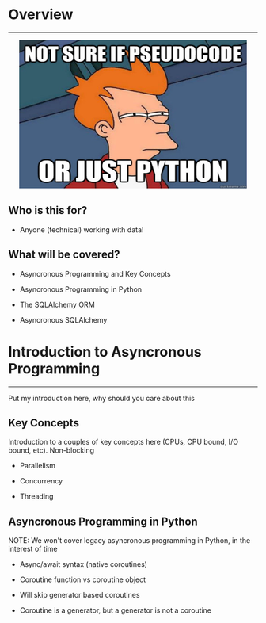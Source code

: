 # Overview

---

<p align="center">
  <img width="460" height="300" src="assets/python-pseudo.jpg">
</p>

## Who is this for?

- Anyone (technical) working with data!

## What will be covered?

- Asyncronous Programming and Key Concepts

- Asyncronous Programming in Python

- The SQLAlchemy ORM

- Asyncronous SQLAlchemy

# Introduction to Asyncronous Programming

---

Put my introduction here, why should you care about this

## Key Concepts

Introduction to a couples of key concepts here (CPUs, CPU bound, I/O bound, etc). Non-blocking

- Parallelism

- Concurrency

- Threading

## Asyncronous Programming in Python

NOTE: We won't cover legacy asyncronous programming in Python, in the interest of time

- Async/await syntax (native coroutines)

- Coroutine function vs coroutine object

- Will skip generator based coroutines

- Coroutine is a generator, but a generator is not a coroutine
